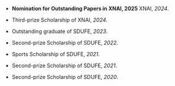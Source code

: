 - **Nomination for Outstanding Papers in XNAI, 2025** XNAI, *2024*.

- Third-prize Scholarship of XNAI, *2024*.

- Outstanding graduate of SDUFE, *2023*.

- Second-prize Scholarship of SDUFE, *2022*.

- Sports Scholarship of SDUFE, *2021*.

- Second-prize Scholarship of SDUFE, *2021*.

- Second-prize Scholarship of SDUFE, *2020*.
